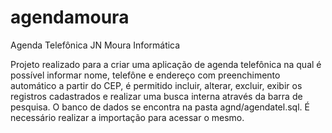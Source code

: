 # agendamoura
Agenda Telefônica JN Moura Informática 

Projeto realizado para a criar uma aplicação de agenda telefônica na qual é possível informar nome, telefône e endereço com preenchimento automático a partir do CEP,  é permitido incluir, alterar, excluir, exibir os registros cadastrados e realizar uma busca interna através da barra de pesquisa.
O banco de dados se encontra na pasta agnd/agendatel.sql.
É necessário realizar a importação para acessar o mesmo.
